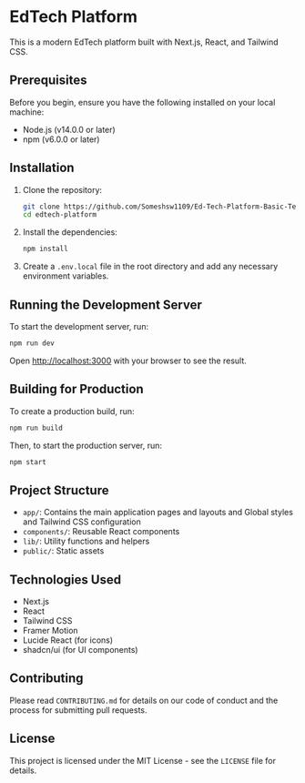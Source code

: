 # EdTech Platform

This is a modern EdTech platform built with Next.js, React, and Tailwind CSS.

## Prerequisites

Before you begin, ensure you have the following installed on your local machine:

- Node.js (v14.0.0 or later)
- npm (v6.0.0 or later)

## Installation

1. Clone the repository:

   ```bash
   git clone https://github.com/Someshsw1109/Ed-Tech-Platform-Basic-Template.git
   cd edtech-platform
   ```

2. Install the dependencies:

   ```bash
   npm install
   ```

3. Create a `.env.local` file in the root directory and add any necessary environment variables.

## Running the Development Server

To start the development server, run:

```bash
npm run dev
```

Open [http://localhost:3000](http://localhost:3000) with your browser to see the result.

## Building for Production

To create a production build, run:

```bash
npm run build
```

Then, to start the production server, run:

```bash
npm start
```

## Project Structure

- `app/`: Contains the main application pages and layouts and Global styles and Tailwind CSS configuration
- `components/`: Reusable React components
- `lib/`: Utility functions and helpers
- `public/`: Static assets

## Technologies Used

- Next.js
- React
- Tailwind CSS
- Framer Motion
- Lucide React (for icons)
- shadcn/ui (for UI components)

## Contributing

Please read `CONTRIBUTING.md` for details on our code of conduct and the process for submitting pull requests.

## License

This project is licensed under the MIT License - see the `LICENSE` file for details.
